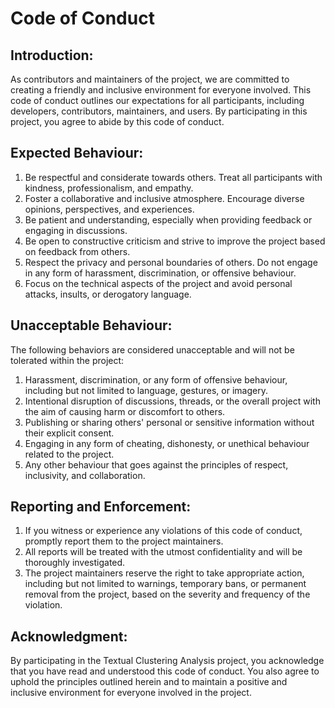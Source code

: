 # Code of Conduct

## Introduction:

As contributors and maintainers of the project, we are committed to creating a friendly and inclusive environment for everyone involved. This code of conduct outlines our expectations for all participants, including developers, contributors, maintainers, and users. By participating in this project, you agree to abide by this code of conduct.

## Expected Behaviour:

1. Be respectful and considerate towards others. Treat all participants with kindness, professionalism, and empathy.
2. Foster a collaborative and inclusive atmosphere. Encourage diverse opinions, perspectives, and experiences.
3. Be patient and understanding, especially when providing feedback or engaging in discussions.
4. Be open to constructive criticism and strive to improve the project based on feedback from others.
5. Respect the privacy and personal boundaries of others. Do not engage in any form of harassment, discrimination, or offensive behaviour.
6. Focus on the technical aspects of the project and avoid personal attacks, insults, or derogatory language.

## Unacceptable Behaviour:

The following behaviors are considered unacceptable and will not be tolerated within the project:

1. Harassment, discrimination, or any form of offensive behaviour, including but not limited to language, gestures, or imagery.
2. Intentional disruption of discussions, threads, or the overall project with the aim of causing harm or discomfort to others.
3. Publishing or sharing others' personal or sensitive information without their explicit consent.
4. Engaging in any form of cheating, dishonesty, or unethical behaviour related to the project.
5. Any other behaviour that goes against the principles of respect, inclusivity, and collaboration.

## Reporting and Enforcement:

1. If you witness or experience any violations of this code of conduct, promptly report them to the project maintainers.
2. All reports will be treated with the utmost confidentiality and will be thoroughly investigated.
3. The project maintainers reserve the right to take appropriate action, including but not limited to warnings, temporary bans, or permanent removal from the project, based on the severity and frequency of the violation.

## Acknowledgment:

By participating in the Textual Clustering Analysis project, you acknowledge that you have read and understood this code of conduct. You also agree to uphold the principles outlined herein and to maintain a positive and inclusive environment for everyone involved in the project.
